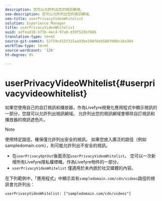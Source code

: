 ```yaml
---
description: 您可以允許列出您的視訊網域。
seo-description: 您可以允許列出您的視訊網域。
seo-title: userPrivacyVideoWhitelist
solution: Experience Manager
title: userPrivacyVideoWhitelist
uuid: adfead18-b73b-4ac4-97a0-d39f528b7606
translation-type: tm+mt
source-git-commit: 52f59cd15f315aa93be198f6eb586f008c18a384
workflow-type: tm+mt
source-wordcount: '126'
ht-degree: 0%

---
```



# userPrivacyVideoWhitelist{#userprivacyvideowhitelist}

如果您使用自己的自訂視訊和播放器，作為Livefyre視覺化應用程式中顯示視訊的一部分，您就可以允許列出視訊網域。 允許列出您的視訊網域會移除自訂視訊和播放器的視訊遮色片。

>[!NOTE]
>
>使用特定路徑，確保僅允許列出安全的視訊。 如果您放入廣泛的路徑（例如sampledomain.com），則可能允許列出不安全的視訊。

* 在`userPrivacyOptOut`後面添加`userPrivacyVideoWhitelist`。 您可以一次新增所有Livefyre隱私權標幟，作為Livefyre物件的一部分。
* `userPrivacyVideoWhitelist` 僅適用於未內嵌於社交媒體的內容。

在下列範例中，「應用程式」中顯示具有`sampledomain.com/cdn/videos`路徑的視訊會允許列出：

```
userPrivacyVideoWhitelist: ["sampledomain.com/cdn/videos"]
```
